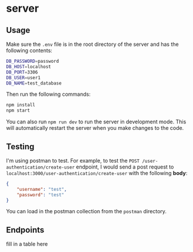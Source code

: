 # server

## Usage

Make sure the `.env` file is in the root directory of the server and has the following contents:

```bash
DB_PASSWORD=password
DB_HOST=localhost
DB_PORT=3306
DB_USER=user1
DB_NAME=test_database
```

Then run the following commands:

```bash
npm install
npm start
```

You can also run `npm run dev` to run the server in development mode. This will automatically restart the server when you make changes to the code.

## Testing

I'm using postman to test. For example, to test the `POST /user-authentication/create-user` endpoint, I would send a post request to `localhost:3000/user-authentication/create-user` with the following **body**:

```json
{
    "username": "test",
    "password": "test"
}
```

You can load in the postman collection from the `postman` directory.

## Endpoints

fill in a table here